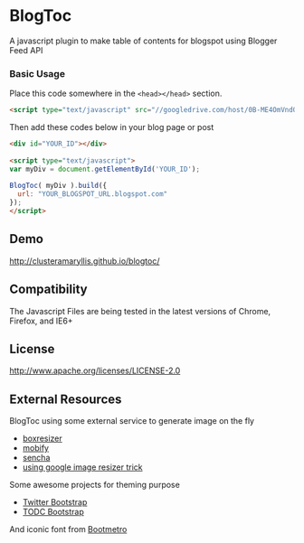 # BlogToc

A javascript plugin to make table of contents for blogspot using Blogger Feed API

### Basic Usage ###

Place this code somewhere in the `<head></head>` section.

```html
<script type="text/javascript" src="//googledrive.com/host/0B-ME4OmVndQzMFNaMWpqVzVYUFE/1.2.0/blogtoc.min.js"></script>
```

Then add these codes below in your blog page or post

```html
<div id="YOUR_ID"></div>
 
<script type="text/javascript">
var myDiv = document.getElementById('YOUR_ID');
 
BlogToc( myDiv ).build({
  url: "YOUR_BLOGSPOT_URL.blogspot.com"
});
</script>
```

## Demo ##
http://clusteramaryllis.github.io/blogtoc/

## Compatibility ##
The Javascript Files are being tested in the latest versions of Chrome, Firefox, and IE6+

## License ##
http://www.apache.org/licenses/LICENSE-2.0

## External Resources ##
BlogToc using some external service to generate image on the fly

* [boxresizer](http://boxresizer.com/)
* [mobify](http://www.mobify.com/mobifyjs/v2/docs/image-resizer/)
* [sencha](http://www.sencha.com/learn/how-to-use-src-sencha-io/)
* [using google image resizer trick](http://carlo.zottmann.org/2013/04/14/google-image-resizer/)

Some awesome projects for theming purpose

* [Twitter Bootstrap](http://getbootstrap.com/)
* [TODC Bootstrap](http://todc.github.io/todc-bootstrap/index.html)

And iconic font from [Bootmetro](http://aozora.github.io/bootmetro)